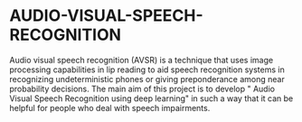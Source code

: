 # AUDIO-VISUAL-SPEECH-RECOGNITION
Audio visual speech recognition (AVSR) is a technique that uses image processing capabilities in lip reading to aid speech recognition systems in recognizing undeterministic phones or giving preponderance among near probability decisions.
The main aim of this project is to develop " Audio Visual Speech Recognition using deep learning" in such a way that it can be helpful for people who deal with speech impairments.
